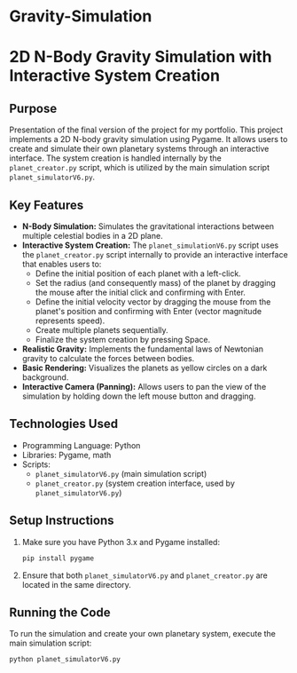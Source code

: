 # Gravity-Simulation

# 2D N-Body Gravity Simulation with Interactive System Creation

## Purpose

Presentation of the final version of the project for my portfolio. This project implements a 2D N-body gravity simulation using Pygame. It allows users to create and simulate their own planetary systems through an interactive interface. The system creation is handled internally by the `planet_creator.py` script, which is utilized by the main simulation script `planet_simulatorV6.py`.

## Key Features

* **N-Body Simulation:** Simulates the gravitational interactions between multiple celestial bodies in a 2D plane.
* **Interactive System Creation:** The `planet_simulationV6.py` script uses the `planet_creator.py` script internally to provide an interactive interface that enables users to:
    * Define the initial position of each planet with a left-click.
    * Set the radius (and consequently mass) of the planet by dragging the mouse after the initial click and confirming with Enter.
    * Define the initial velocity vector by dragging the mouse from the planet's position and confirming with Enter (vector magnitude represents speed).
    * Create multiple planets sequentially.
    * Finalize the system creation by pressing Space.
* **Realistic Gravity:** Implements the fundamental laws of Newtonian gravity to calculate the forces between bodies.
* **Basic Rendering:** Visualizes the planets as yellow circles on a dark background.
* **Interactive Camera (Panning):** Allows users to pan the view of the simulation by holding down the left mouse button and dragging.

## Technologies Used

* Programming Language: Python
* Libraries: Pygame, math
* Scripts:
    * `planet_simulatorV6.py` (main simulation script)
    * `planet_creator.py` (system creation interface, used by `planet_simulatorV6.py`)

## Setup Instructions

1.  Make sure you have Python 3.x and Pygame installed:

    ```bash
    pip install pygame
    ```
2.  Ensure that both `planet_simulatorV6.py` and `planet_creator.py` are located in the same directory.

## Running the Code

To run the simulation and create your own planetary system, execute the main simulation script:

```bash
python planet_simulatorV6.py
